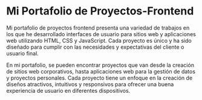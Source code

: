 # Mi Portafolio de Proyectos-Frontend
Mi portafolio de proyectos frontend presenta una variedad de trabajos en los que he desarrollado interfaces de usuario para sitios web y aplicaciones web utilizando HTML, CSS y JavaScript. Cada proyecto es único y ha sido diseñado para cumplir con las necesidades y expectativas del cliente o usuario final.

En mi portafolio, se pueden encontrar proyectos que van desde la creación de sitios web corporativos, hasta aplicaciones web para la gestión de datos y proyectos personales. Cada proyecto tiene un enfoque en la creación de diseños atractivos, intuitivos y responsivos para ofrecer una buena experiencia de usuario en diferentes dispositivos.
